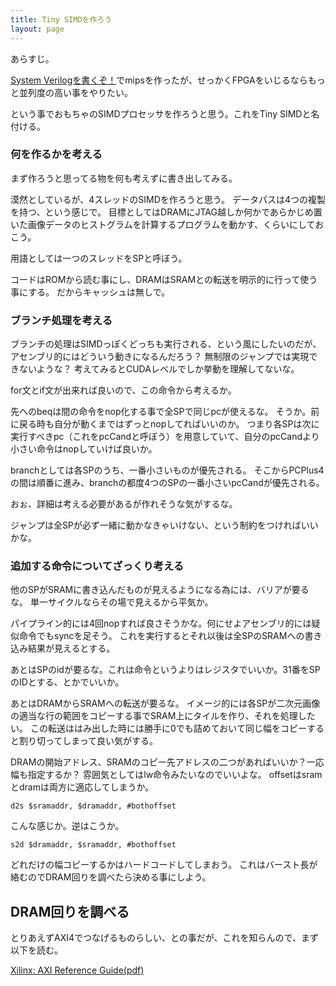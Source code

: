 ```yaml
---
title: Tiny SIMDを作ろう
layout: page
---
```


あらすじ。

[System Verilogを書くぞ！](https://karino2.github.io/2019/09/19/verilog_intro.html)でmipsを作ったが、せっかくFPGAをいじるならもっと並列度の高い事をやりたい。

という事でおもちゃのSIMDプロセッサを作ろうと思う。これをTiny SIMDと名付ける。

### 何を作るかを考える

まず作ろうと思ってる物を何も考えずに書き出してみる。

漠然としているが、4スレッドのSIMDを作ろうと思う。
データパスは4つの複製を持つ、という感じで。
目標としてはDRAMにJTAG越しか何かであらかじめ置いた画像データのヒストグラムを計算するプログラムを動かす、くらいにしておこう。

用語としては一つのスレッドをSPと呼ぼう。

コードはROMから読む事にし、DRAMはSRAMとの転送を明示的に行って使う事にする。
だからキャッシュは無しで。


### ブランチ処理を考える

ブランチの処理はSIMDっぽくどっちも実行される、という風にしたいのだが、
アセンブリ的にはどういう動きになるんだろう？
無制限のジャンプでは実現できないような？
考えてみるとCUDAレベルでしか挙動を理解してないな。

for文とif文が出来れば良いので、この命令から考えるか。

先へのbeqは間の命令をnop化する事で全SPで同じpcが使えるな。
そうか。前に戻る時も自分が動くまではずっとnopしてればいいのか。
つまり各SPは次に実行すべきpc（これをpcCandと呼ぼう）を用意していて、自分のpcCandより小さい命令はnopしていけば良いか。

branchとしては各SPのうち、一番小さいものが優先される。
そこからPCPlus4の間は順番に進み、branchの都度4つのSPの一番小さいpcCandが優先される。

おぉ、詳細は考える必要があるが作れそうな気がするな。

ジャンプは全SPが必ず一緒に動かなきゃいけない、という制約をつければいいかな。

### 追加する命令についてざっくり考える

他のSPがSRAMに書き込んだものが見えるようになる為には、バリアが要るな。
単一サイクルならその場で見えるから平気か。

パイプライン的には4回nopすれば良さそうかな。何にせよアセンブリ的には疑似命令でもsyncを足そう。
これを実行するとそれ以後は全SPのSRAMへの書き込み結果が見えるとする。

あとはSPのidが要るな。これは命令というよりはレジスタでいいか。31番をSPのIDとする、とかでいいか。

あとはDRAMからSRAMへの転送が要るな。
イメージ的には各SPが二次元画像の適当な行の範囲をコピーする事でSRAM上にタイルを作り、それを処理したい。
この転送ははみ出した時には勝手に0でも詰めておいて同じ幅をコピーすると割り切ってしまって良い気がする。

DRAMの開始アドレス、SRAMのコピー先アドレスの二つがあればいいか？一応幅も指定するか？
雰囲気としてはlw命令みたいなのでいいよな。
offsetはsramとdramは両方に適応してしまうか。

```
d2s $sramaddr, $dramaddr, #bothoffset
```

こんな感じか。逆はこうか。

```
s2d $dramaddr, $sramaddr, #bothoffset
```

どれだけの幅コピーするかはハードコードしてしまおう。
これはバースト長が絡むのでDRAM回りを調べたら決める事にしよう。

## DRAM回りを調べる

とりあえずAXI4でつなげるものらしい、との事だが、これを知らんので、まず以下を読む。

[Xilinx: AXI Reference Guide(pdf)](https://www.xilinx.com/support/documentation/ip_documentation/ug761_axi_reference_guide.pdf)

